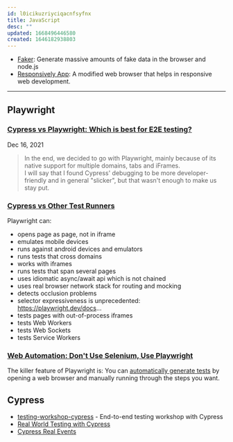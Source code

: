 ```yaml
---
id: l0icikuzriyciqacnfsyfnx
title: JavaScript
desc: ""
updated: 1668496446580
created: 1646182938803
---
```


- [Faker](https://github.com/faker-js/faker): Generate massive amounts of fake data in the browser and node.js
- [Responsively App](https://github.com/responsively-org/responsively-app): A modified web browser that helps in responsive web development.

---

## Playwright

### [Cypress vs Playwright: Which is best for E2E testing?](https://cathalmacdonnacha.com/cypress-vs-playwright-which-is-best-for-e2e-testing)

Dec 16, 2021

> In the end, we decided to go with Playwright, mainly because of its native support for multiple domains, tabs and iFrames.  
> I will say that I found Cypress' debugging to be more developer-friendly and in general "slicker", but that wasn't enough to make us stay put.

### [Cypress vs Other Test Runners](https://glebbahmutov.com/blog/cypress-vs-other-test-runners/)

Playwright can:

- opens page as page, not in iframe
- emulates mobile devices
- runs against android devices and emulators
- runs tests that cross domains
- works with iframes
- runs tests that span several pages
- uses idiomatic async/await api which is not chained
- uses real browser network stack for routing and mocking
- detects occlusion problems
- selector expressiveness is unprecedented: https://playwright.dev/docs...
- tests pages with out-of-process iframes
- tests Web Workers
- tests Web Sockets
- tests Service Workers

### [Web Automation: Don't Use Selenium, Use Playwright](https://new.pythonforengineers.com/blog/web-automation-dont-use-selenium-use-playwright/)

The killer feature of Playwright is: You can [automatically generate tests](https://playwright.dev/python/docs/codegen-intro) by opening a web browser and manually running through the steps you want.

## Cypress

- [testing-workshop-cypress](https://github.com/cypress-io/testing-workshop-cypress) - End-to-end testing workshop with Cypress
- [Real World Testing with Cypress](https://learn.cypress.io/)
- [Cypress Real Events](https://github.com/dmtrKovalenko/cypress-real-events)
